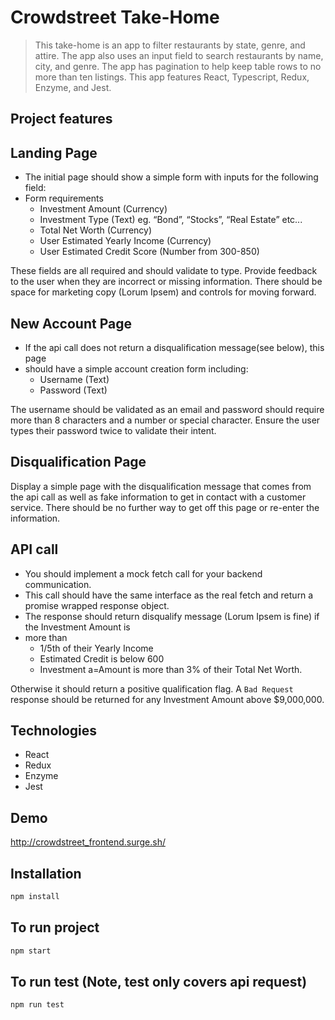 # Crowdstreet Take-Home
> This take-home is an app to filter restaurants by state, genre, and attire. The app also uses an input field to search restaurants by name, city, and genre. The app has pagination to help keep table rows to no more than ten listings. This app features React, Typescript, Redux, Enzyme, and Jest.

## Project features

## Landing Page
* The initial page should show a simple form with inputs for the following field:
* Form requirements
    - Investment Amount (Currency)
    - Investment Type (Text) eg. “Bond”, “Stocks”, “Real Estate” etc...
    - Total Net Worth (Currency)
    - User Estimated Yearly Income (Currency)
    - User Estimated Credit Score (Number from 300-850)

These fields are all required and should validate to type. Provide feedback to the
user when they are incorrect or missing information. There should be space for marketing copy
(Lorum Ipsem) and controls for moving forward.

## New Account Page
* If the api call does not return a disqualification message(see below), this page
* should have a simple account creation form including:
    - Username (Text)
    - Password (Text)

The username should be validated as an email and password should require more than 8
characters and a number or special character. Ensure the user types their password
twice to validate their intent.

## Disqualification Page

Display a simple page with the disqualification message that comes from
the api call as well as fake information to get in contact with a customer service.
There should be no further way to get off this page or re-enter the information.

## API call

* You should implement a mock fetch call for your backend communication. 
* This call should have the same interface as the real fetch and return a promise wrapped response object.
* The response should return disqualify message (Lorum Ipsem is fine) if the Investment Amount is
* more than 
    - 1/5th of their Yearly Income
    - Estimated Credit is below 600
    - Investment a=Amount is more than 3% of their Total Net Worth. 

Otherwise it should return a positive qualification flag. A `Bad Request` response should be returned
for any Investment Amount above $9,000,000.

## Technologies
 - React
 - Redux
 - Enzyme
 - Jest

## Demo

<http://crowdstreet_frontend.surge.sh/>

## Installation

```sh
npm install
```

## To run project

```sh
npm start
```

## To run test (Note, test only covers api request)

```sh
npm run test